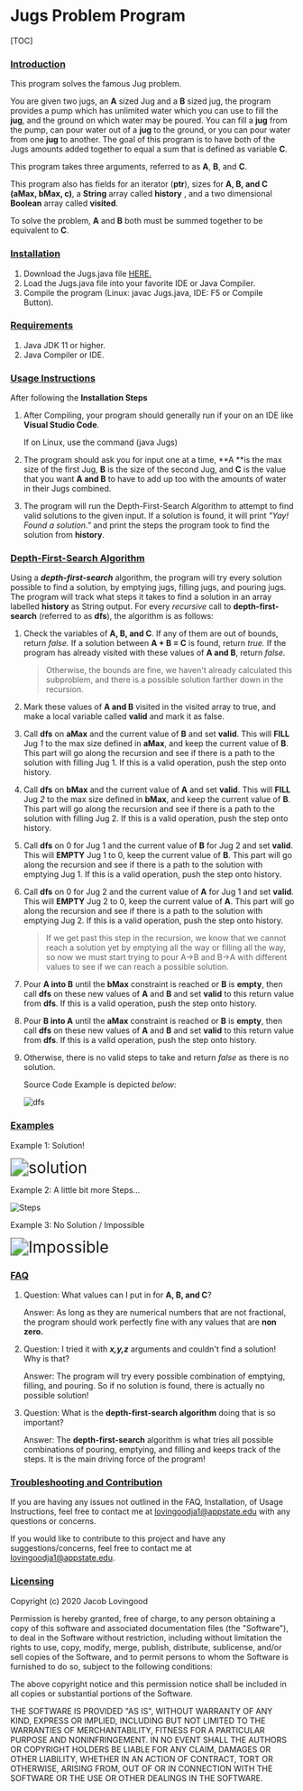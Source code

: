 # Jugs Problem Program



[TOC]


### <u>**Introduction**</u> 

This program solves the famous Jug problem.

You are given two jugs, an **A** sized Jug and a **B** sized jug, the program provides a pump which has unlimited water which you can use to fill the **jug**, and the ground on which water may be poured. You can fill a **jug** from the pump, can pour water out of a **jug** to the ground, or you can pour water from one **jug** to another. The goal of this program is to have both of the Jugs amounts added together to equal a sum that is defined as variable **C**.

This program takes three arguments, referred to as **A**, **B**, and **C**. 

This program also has fields for an iterator (**ptr**), sizes for **A, B, and C** **(aMax, bMax, c)**, a **String** array called **history** , and a two dimensional **Boolean** array called **visited**.

To solve the problem, **A** and **B** both must be summed together to be equivalent to **C**. 

### <u>Installation</u>

1. Download the Jugs.java file [HERE.](https://github.com/jakelov/DataStructures-Algorithms)
2. Load the Jugs.java file into your favorite IDE or Java Compiler.
3. Compile the program (Linux: javac Jugs.java, IDE: F5 or Compile Button).

### <u>Requirements</u>

1. Java JDK 11 or higher.
2. Java Compiler or IDE.

### <u>Usage Instructions</u>

After following the **Installation Steps**

1. After Compiling, your program should generally run if your on an IDE like **Visual Studio Code**. 

   If on Linux, use the command (java Jugs)

2. The program should ask you for input one at a time, **A **is the max size of the first Jug, **B** is the size of the second Jug, and **C** is the value that you want **A and B** to have to add up too with the amounts of water in their Jugs combined.

3. The program will run the Depth-First-Search Algorithm to attempt to find valid solutions to the given input. If a solution is found, it will print *"Yay! Found a solution."* and print the steps the program took to find the solution from **history**.



### <u>Depth-First-Search Algorithm</u>

Using a ***depth-first-search*** algorithm, the program will try every solution possible to find a solution, by emptying jugs, filling jugs, and pouring jugs. The program will track what steps it takes to find a solution in an array labelled **history** as String output. For every *recursive* call to **depth-first-search** (referred to as **dfs**), the algorithm is as follows:

1. Check the variables of **A, B, and C**. If any of them are out of bounds, return *false.* If a solution between **A + B = C** is found, return *true.* If the program has already visited with these values of **A and B**, return *false.*

   > Otherwise, the bounds are fine, we haven't already calculated this subproblem, and there is a possible solution farther down in the recursion. 

2. Mark these values of **A and B** visited in the visited array to true, and make a local variable called **valid** and mark it as false.

3. Call **dfs** on **aMax** and the current value of **B** and set **valid**. This will **FILL** Jug *1* to the max size defined in **aMax**, and keep the current value of **B**. This part will go along the recursion and see if there is a path to the solution with filling Jug 1. If this is a valid operation, push the step onto history.

4. Call **dfs** on **bMax** and the current value of **A** and set **valid**. This will **FILL** Jug *2* to the max size defined in **bMax**, and keep the current value of **B**. This part will go along the recursion and see if there is a path to the solution with filling Jug 2. If this is a valid operation, push the step onto history.

5. Call **dfs** on 0 for Jug 1 and the current value of **B** for Jug 2 and set **valid**. This will **EMPTY** Jug 1 to 0, keep the current value of **B**. This part will go along the recursion and see if there is a path to the solution with emptying Jug 1. If this is a valid operation, push the step onto history.

6. Call **dfs** on 0 for Jug 2 and the current value of **A** for Jug 1 and set **valid**. This will **EMPTY** Jug 2 to 0, keep the current value of **A**. This part will go along the recursion and see if there is a path to the solution with emptying Jug 2. If this is a valid operation, push the step onto history.

   > If we get past this step in the recursion, we know that we cannot reach a solution yet by emptying all the way or filling all the way, so now we must start trying to pour A->B and B->A with different values to see if we can reach a possible solution.

7. Pour **A into B** until the **bMax** constraint is reached or **B** is **empty**, then call **dfs** on these new values of **A** and **B** and set **valid** to this return value from **dfs**. If this is a valid operation, push the step onto history.

8. Pour **B into A** until the **aMax** constraint is reached or **B** is **empty**, then call **dfs** on these new values of **A** and **B** and set **valid** to this return value from **dfs**. If this is a valid operation, push the step onto history.

9. Otherwise, there is no valid steps to take and return *false* as there is no solution. 

   Source Code Example is depicted *below*:[]()

   ![dfs](https://i.gyazo.com/62c5044375597ef74652367504314570.png)

### <u>Examples</u>

Example 1: Solution!

<img src="https://i.gyazo.com/dbb477f83f6d2d1bb71fe96d42e307ef.png" alt="solution" style="zoom:200%;" />

Example 2: A little bit more Steps...

![Steps](https://i.gyazo.com/620d43472dfdd6b3271e8dd37b19c348.png)

Example 3: No Solution / Impossible

<img src="https://i.gyazo.com/38951b0fa733f5a7a77003fd06d1af9a.png" alt="Impossible" style="zoom:200%;" />

### <u>FAQ</u>

1. Question: What values can I put in for **A, B, and C**?

   Answer: As long as they are numerical numbers that are not fractional, the program should work perfectly fine with any values that are **non zero.** 

2. Question: I tried it with ***x,y,z*** arguments and couldn't find a solution! Why is that?

   Answer: The program will try every possible combination of emptying, filling, and pouring. So if no solution is found, there is actually no possible solution!

3. Question: What is the **depth-first-search algorithm** doing that is so important?

   Answer: The **depth-first-search** algorithm is what tries all possible combinations of pouring, emptying, and filling and keeps track of the steps. It is the main driving force of the program!

### <u>Troubleshooting and Contribution</u>

If you are having any issues not outlined in the FAQ, Installation, of Usage Instructions, feel free to contact me at lovingoodja1@appstate.edu with any questions or concerns.

If you would like to contribute to this project and have any suggestions/concerns, feel free to contact me at lovingoodja1@appstate.edu.

### <u>Licensing</u>

Copyright (c) 2020 Jacob Lovingood

Permission is hereby granted, free of charge, to any person obtaining a copy of this software and associated documentation files (the "Software"), to deal in the Software without restriction, including without limitation the rights to use, copy, modify, merge, publish, distribute, sublicense, and/or sell copies of the Software, and to permit persons to whom the Software is furnished to do so, subject to the following conditions:

The above copyright notice and this permission notice shall be included in all copies or substantial portions of the Software.

THE SOFTWARE IS PROVIDED "AS IS", WITHOUT WARRANTY OF ANY KIND, EXPRESS OR IMPLIED, INCLUDING BUT NOT LIMITED TO THE WARRANTIES OF MERCHANTABILITY, FITNESS FOR A PARTICULAR PURPOSE AND NONINFRINGEMENT. IN NO EVENT SHALL THE AUTHORS OR COPYRIGHT HOLDERS BE LIABLE FOR ANY CLAIM, DAMAGES OR OTHER LIABILITY, WHETHER IN AN ACTION OF CONTRACT, TORT OR OTHERWISE, ARISING FROM, OUT OF OR IN CONNECTION WITH THE SOFTWARE OR THE USE OR OTHER DEALINGS IN THE SOFTWARE.

